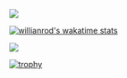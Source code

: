 <a href="https://github.com/anuraghazra/github-readme-stats">
<img src="https://github-readme-stats.vercel.app/api?username=torish14&count_private=true&include_all_commits=true&hide=stars&show_icons=true&theme=dracula" />
</a>

[![willianrod's wakatime stats](https://github-readme-stats.vercel.app/api/wakatime?username=torish14&theme=dracula)](https://github.com/anuraghazra/github-readme-stats)

<a href="https://github.com/anuraghazra/github-readme-stats">
<img src="https://github-readme-stats.vercel.app/api/top-langs/?username=torish14&hide=html,css&theme=dracula&layout=compact" />
</a>

[![trophy](https://github-profile-trophy.vercel.app/?username=torish14&theme=dracula)](https://github.com/ryo-ma/github-profile-trophy)

